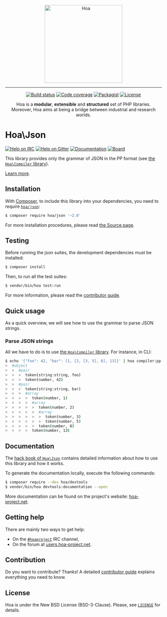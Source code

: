 <p align="center">
  <img src="https://static.hoa-project.net/Image/Hoa.svg" alt="Hoa" width="250px" />
</p>

---

<p align="center">
  <a href="https://travis-ci.org/hoaproject/json"><img src="https://img.shields.io/travis/hoaproject/json/master.svg" alt="Build status" /></a>
  <a href="https://coveralls.io/github/hoaproject/json?branch=master"><img src="https://img.shields.io/coveralls/hoaproject/json/master.svg" alt="Code coverage" /></a>
  <a href="https://packagist.org/packages/hoa/json"><img src="https://img.shields.io/packagist/dt/hoa/json.svg" alt="Packagist" /></a>
  <a href="https://hoa-project.net/LICENSE"><img src="https://img.shields.io/packagist/l/hoa/json.svg" alt="License" /></a>
</p>
<p align="center">
  Hoa is a <strong>modular</strong>, <strong>extensible</strong> and
  <strong>structured</strong> set of PHP libraries.<br />
  Moreover, Hoa aims at being a bridge between industrial and research worlds.
</p>

# Hoa\Json

[![Help on IRC](https://img.shields.io/badge/help-%23hoaproject-ff0066.svg)](https://webchat.freenode.net/?channels=#hoaproject)
[![Help on Gitter](https://img.shields.io/badge/help-gitter-ff0066.svg)](https://gitter.im/hoaproject/central)
[![Documentation](https://img.shields.io/badge/documentation-hack_book-ff0066.svg)](https://central.hoa-project.net/Documentation/Library/Json)
[![Board](https://img.shields.io/badge/organisation-board-ff0066.svg)](https://waffle.io/hoaproject/json)

This library provides only the grammar of JSON in the PP format (see [the
`Hoa\Compiler`
library](https://central.hoa-project.net/Resource/Library/Compiler)).

[Learn more](https://central.hoa-project.net/Documentation/Library/Json).

## Installation

With [Composer](https://getcomposer.org/), to include this library into
your dependencies, you need to
require [`hoa/json`](https://packagist.org/packages/hoa/json):

```sh
$ composer require hoa/json '~2.0'
```

For more installation procedures, please read [the Source
page](https://hoa-project.net/Source.html).

## Testing

Before running the json suites, the development dependencies must be installed:

```sh
$ composer install
```

Then, to run all the test suites:

```sh
$ vendor/bin/hoa test:run
```

For more information, please read the [contributor
guide](https://hoa-project.net/Literature/Contributor/Guide.html).

## Quick usage

As a quick overview, we will see how to use the grammar to parse JSON strings.

### Parse JSON strings

All we have to do is to use [the `Hoa\Compiler`
library](https://central.hoa-project.net/Resource/Library/Compiler). For
instance, in CLI:

```sh
$ echo '{"foo": 42, "bar": [1, [2, [3, 5], 8], 13]}' | hoa compiler:pp hoa://Library/Json/Grammar.pp 0 -v dump
>  #object
>  >  #pair
>  >  >  token(string:string, foo)
>  >  >  token(number, 42)
>  >  #pair
>  >  >  token(string:string, bar)
>  >  >  #array
>  >  >  >  token(number, 1)
>  >  >  >  #array
>  >  >  >  >  token(number, 2)
>  >  >  >  >  #array
>  >  >  >  >  >  token(number, 3)
>  >  >  >  >  >  token(number, 5)
>  >  >  >  >  token(number, 8)
>  >  >  >  token(number, 13)
```

## Documentation

The
[hack book of `Hoa\Json`](https://central.hoa-project.net/Documentation/Library/Json) contains
detailed information about how to use this library and how it works.

To generate the documentation locally, execute the following commands:

```sh
$ composer require --dev hoa/devtools
$ vendor/bin/hoa devtools:documentation --open
```

More documentation can be found on the project's website:
[hoa-project.net](https://hoa-project.net/).

## Getting help

There are mainly two ways to get help:

  * On the [`#hoaproject`](https://webchat.freenode.net/?channels=#hoaproject)
    IRC channel,
  * On the forum at [users.hoa-project.net](https://users.hoa-project.net).

## Contribution

Do you want to contribute? Thanks! A detailed [contributor
guide](https://hoa-project.net/Literature/Contributor/Guide.html) explains
everything you need to know.

## License

Hoa is under the New BSD License (BSD-3-Clause). Please, see
[`LICENSE`](https://hoa-project.net/LICENSE) for details.
